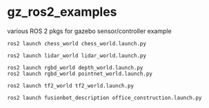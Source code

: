 # gz_ros2_examples
various ROS 2 pkgs for gazebo sensor/controller example

```
ros2 launch chess_world chess_world.launch.py 
```

```
ros2 launch lidar_world lidar_world.launch.py 
```

```
ros2 launch rgbd_world depth_world.launch.py
ros2 launch rgbd_world pointnet_world.launch.py
```

```
ros2 launch tf2_world tf2_world.launch.py
```

```
ros2 launch fusionbot_description office_construction.launch.py 
```